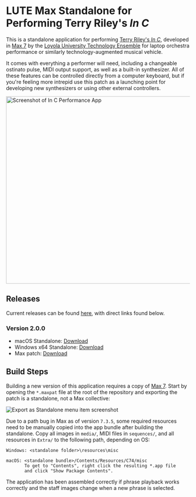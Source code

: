 # LUTE Max Standalone for Performing Terry Riley's *In C*

This is a standalone application for performing [Terry Riley's *In C*][1],
developed in [Max 7][2] by the [Loyola University Technology Ensemble][3] for
laptop orchestra performance or similarly technology-augmented musical vehicle.

It comes with everything a performer will need, including a changeable ostinato
pulse, MIDI output support, as well as a built-in synthesizer. All of these
features can be controlled directly from a computer keyboard, but if you're
feeling more intrepid use this patch as a launching point for developing new
synthesizers or using other external controllers.

<img
  width="512"
  alt="Screenshot of In C Performance App"
  src="https://user-images.githubusercontent.com/7128551/49814079-cba3d680-fd60-11e8-86ec-e1a6ce40b3aa.png">

## Releases

Current releases can be found [here][4], with direct links found below.

### Version 2.0.0

* macOS Standalone: [Download](https://github.com/loyola-university-tech-ensemble/InC/releases/download/v2.0.0/InCApp_macOS.dmg)
* Windows x64 Standalone: [Download](https://github.com/loyola-university-tech-ensemble/InC/releases/download/v2.0.0/InC_Winx64.zip)
* Max patch: [Download](https://github.com/loyola-university-tech-ensemble/InC/archive/v2.0.0.zip)

## Build Steps

Building a new version of this application requires a copy of [Max 7][2]. Start
by opening the `*.maxpat` file at the root of the repository and exporting the
patch is a standalone, not a Max collective:

![Export as Standalone menu item screenshot](https://user-images.githubusercontent.com/7128551/43838499-0a8b9fda-9b0b-11e8-92da-242b9ed12419.png)

Due to a path bug in Max as of version `7.3.5`, some required resources need to
be manually copied into the app bundle after building the standalone. Copy all
images in `media/`, MIDI files in `sequences/`, and all resources in `Extra/`
to the following path, depending on OS:

```
Windows: <standalone folder>\resources\misc

macOS: <standalone bundle>/Contents/Resources/C74/misc
       To get to "Contents", right click the resulting *.app file
       and click "Show Package Contents".
```

The application has been assembled correctly if phrase playback works
correctly and the staff images change when a new phrase is selected.

[1]: https://en.wikipedia.org/wiki/In_C
[2]: https://cycling74.com/products/max
[3]: https://lute.luc.edu
[4]: https://github.com/loyola-university-tech-ensemble/InC/releases
